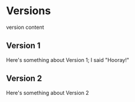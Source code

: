 # Versions

version content

## Version 1

Here's something about Version 1; I said "Hooray!"

## Version 2

Here's something about Version 2